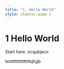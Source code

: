 ```yaml
---
title: "1. Hello World"
style: chapter page-1
---
```


# **1** Hello World

Start here.
ncqukjecn

testttttttttttttkjhgb